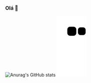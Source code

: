 ### Olá 👋

![Anurag's GitHub stats](https://github-readme-stats.vercel.app/api?username=erick-mosca&show_icons=true&theme=dark)
![Snake animation](https://github.com/erick-mosca/erick-mosca/blob/output/github-contribution-grid-snake.svg)
